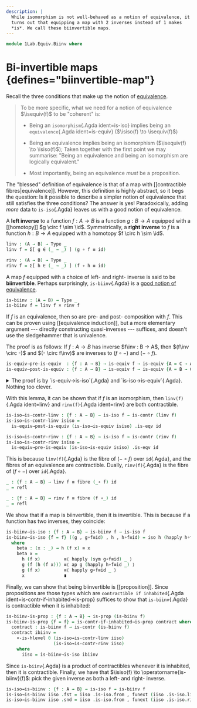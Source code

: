 ```yaml
---
description: |
  While isomorphism is not well-behaved as a notion of equivalence, it
  turns out that equipping a map with 2 inverses instead of 1 makes
  *is*. We call these biinvertible maps.
---
```


<!--
```agda
open import 1Lab.HLevel.Closure
open import 1Lab.HLevel
open import 1Lab.Equiv
open import 1Lab.Path
open import 1Lab.Type
```
-->

```agda
module 1Lab.Equiv.Biinv where
```

<!--
```agda
private variable
  ℓ : Level
  A B C : Type ℓ
```
-->

# Bi-invertible maps {defines="biinvertible-map"}

Recall the three conditions that make up the notion of [equivalence].

> To be more specific, what we need for a notion of equivalence
$\isequiv(f)$ to be "coherent" is:
>
> - Being an `isomorphism`{.Agda ident=is-iso} implies being an
`equivalence`{.Agda ident=is-equiv} ($\isiso(f) \to
\isequiv(f)$)
>
> - Being an equivalence implies being an isomorphism ($\isequiv(f)
\to \isiso(f)$); Taken together with the first point we may
summarise: "Being an equivalence and being an isomorphism are logically
equivalent."
>
> - Most importantly, being an equivalence _must_ be a proposition.

[equivalence]: 1Lab.Equiv.html#equivalences

The "blessed" definition of equivalence is that of a map with
[[contractible fibres|equivalence]]. However, this definition is highly
abstract, so it begs the question: Is it possible to describe a simpler
notion of equivalence that still satisfies the three conditions? The
answer is yes! Paradoxically, adding _more_ data to `is-iso`{.Agda}
leaves us with a good notion of equivalence.

A **left inverse** to a function $f : A \to B$ is a function $g : B \to
A$ equipped with a [[homotopy]] $g \circ f \sim \id$. Symmetrically, a
**right inverse** to $f$ is a function $h : B \to A$ equipped with a
homotopy $f \circ h \sim \id$.

```agda
linv : (A → B) → Type _
linv f = Σ[ g ∈ (_ → _) ] (g ∘ f ≡ id)

rinv : (A → B) → Type _
rinv f = Σ[ h ∈ (_ → _) ] (f ∘ h ≡ id)
```

A map $f$ equipped with a choice of left- and right- inverse is said to
be **biinvertible**. Perhaps surprisingly, `is-biinv`{.Agda} is a [good
notion of equivalence].

[good notion of equivalence]: 1Lab.Equiv.html#equivalences

```agda
is-biinv : (A → B) → Type _
is-biinv f = linv f × rinv f
```

If $f$ is an equivalence, then so are pre- and post- composition with
$f$. This can be proven using [[equivalence induction]], but a more
elementary argument --- directly constructing quasi-inverses ---
suffices, and doesn't use the sledgehammer that is univalence.

The proof is as follows: If $f : A \to B$ has inverse $f\inv : B → A$,
then $(f\inv \circ -)$ and $(- \circ f\inv)$ are inverses to $(f \circ
-)$ and $(- \circ f)$.

```agda
is-equiv→pre-is-equiv  : {f : A → B} → is-equiv f → is-equiv {A = C → A} (f ∘_)
is-equiv→post-is-equiv : {f : A → B} → is-equiv f → is-equiv {A = B → C} (_∘ f)
```

<details>
<summary> The proof is by `is-equiv→is-iso`{.Agda} and
`is-iso→is-equiv`{.Agda}. Nothing too clever. </summary>

```agda
is-equiv→pre-is-equiv {f = f} f-eqv =
  is-iso→is-equiv λ where
    .is-iso.from f x   → f.from (f x)
    .is-iso.rinv f i x → f.ε (f x) i
    .is-iso.linv f i x → f.η (f x) i
  where module f = Equiv (f , f-eqv)

is-equiv→post-is-equiv {f = f} f-eqv =
  is-iso→is-equiv λ where
    .is-iso.from f x   → f (f.from x)
    .is-iso.rinv f i x → f (f.η x i)
    .is-iso.linv f i x → f (f.ε x i)
  where module f = Equiv (f , f-eqv)
```
</details>

With this lemma, it can be shown that if $f$ is an isomorphism, then
`linv(f)`{.Agda ident=linv} and `rinv(f)`{.Agda ident=rinv} are both
contractible.

```agda
is-iso→is-contr-linv : {f : A → B} → is-iso f → is-contr (linv f)
is-iso→is-contr-linv isiso =
  is-equiv→post-is-equiv (is-iso→is-equiv isiso) .is-eqv id

is-iso→is-contr-rinv : {f : A → B} → is-iso f → is-contr (rinv f)
is-iso→is-contr-rinv isiso =
  is-equiv→pre-is-equiv (is-iso→is-equiv isiso) .is-eqv id
```

This is because `linv(f)`{.Agda} is the fibre of $(- \circ f)$ over
`id`{.Agda}, and the fibres of an equivalence are contractible. Dually,
`rinv(f)`{.Agda} is the fibre of $(f \circ -)$ over `id`{.Agda}.

```agda
_ : {f : A → B} → linv f ≡ fibre (_∘ f) id
_ = refl

_ : {f : A → B} → rinv f ≡ fibre (f ∘_) id
_ = refl
```

We show that if a map is biinvertible, then it is invertible. This is
because if a function has two inverses, they coincide:

```agda
is-biinv→is-iso : {f : A → B} → is-biinv f → is-iso f
is-biinv→is-iso {f = f} ((g , g∘f≡id) , h , h∘f≡id) = iso h (happly h∘f≡id) beta
  where
    beta : (x : _) → h (f x) ≡ x
    beta x =
      h (f x)         ≡⟨ happly (sym g∘f≡id) _ ⟩
      g (f (h (f x))) ≡⟨ ap g (happly h∘f≡id _) ⟩
      g (f x)         ≡⟨ happly g∘f≡id _ ⟩
      x               ∎
```

Finally, we can show that being biinvertible is [[proposition]]. Since
propositions are those types which are `contractible if inhabited`{.Agda
ident=is-contr-if-inhabited→is-prop} suffices to show that
`is-biinv`{.Agda} is contractible when it is inhabited:

```agda
is-biinv-is-prop : {f : A → B} → is-prop (is-biinv f)
is-biinv-is-prop {f = f} = is-contr-if-inhabited→is-prop contract where
  contract : is-biinv f → is-contr (is-biinv f)
  contract ibiinv =
    ×-is-hlevel 0 (is-iso→is-contr-linv iiso)
                  (is-iso→is-contr-rinv iiso)
    where
      iiso = is-biinv→is-iso ibiinv
```

Since `is-biinv`{.Agda} is a product of contractibles whenever it is
inhabited, then it is contractible. Finally, we have that $\isiso(f) \to
\operatorname{is-biinv}(f)$: pick the given inverse as both a left- and
right- inverse.

```agda
is-iso→is-biinv : {f : A → B} → is-iso f → is-biinv f
is-iso→is-biinv iiso .fst = iiso .is-iso.from , funext (iiso .is-iso.linv)
is-iso→is-biinv iiso .snd = iiso .is-iso.from , funext (iiso .is-iso.rinv)
```
